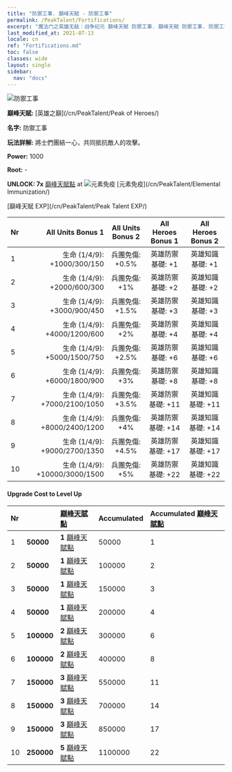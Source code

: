 ```yaml
---
title: "防禦工事. 巔峰天賦 - 防禦工事"
permalink: /PeakTalent/Fortifications/
excerpt: "魔法门之英雄无敌：战争纪元 巔峰天賦 防禦工事. 巔峰天賦 防禦工事. 防禦工事"
last_modified_at: 2021-07-13
locale: cn
ref: "Fortifications.md"
toc: false
classes: wide
layout: single
sidebar:
  nav: "docs"
---
```


  ![防禦工事](/images/pt/talent_1009.png)

  **巔峰天賦:** [英雄之巔](/cn/PeakTalent/Peak of Heroes/)

  **名字:** 防禦工事

  **玩法詳解:** 將士們團結一心，共同抵抗敵人的攻擊。

  **Power:** 1000

  **Root:** -

  **UNLOCK: 7x** [巔峰天賦點](/cn/Items/con_934/) at ![元素免疫](/images/pt/talent_1004.png) [元素免疫](/cn/PeakTalent/Elemental Immunization/)

  [巔峰天賦 EXP](/cn/PeakTalent/Peak Talent EXP/)

  | Nr | All Units Bonus 1 | All Units Bonus 2 | All Heroes Bonus 1 | All Heroes Bonus 2 |
  |:---|--------------:|:-------------:|:-------------:|:-------------:|
  | 1 | 生命 (1/4/9): +1000/300/150 | 兵團免傷: +0.5% | 英雄防禦基礎: +1 | 英雄知識基礎: +1 |
  | 2 | 生命 (1/4/9): +2000/600/300 | 兵團免傷: +1% | 英雄防禦基礎: +2 | 英雄知識基礎: +2 |
  | 3 | 生命 (1/4/9): +3000/900/450 | 兵團免傷: +1.5% | 英雄防禦基礎: +3 | 英雄知識基礎: +3 |
  | 4 | 生命 (1/4/9): +4000/1200/600 | 兵團免傷: +2% | 英雄防禦基礎: +4 | 英雄知識基礎: +4 |
  | 5 | 生命 (1/4/9): +5000/1500/750 | 兵團免傷: +2.5% | 英雄防禦基礎: +6 | 英雄知識基礎: +6 |
  | 6 | 生命 (1/4/9): +6000/1800/900 | 兵團免傷: +3% | 英雄防禦基礎: +8 | 英雄知識基礎: +8 |
  | 7 | 生命 (1/4/9): +7000/2100/1050 | 兵團免傷: +3.5% | 英雄防禦基礎: +11 | 英雄知識基礎: +11 |
  | 8 | 生命 (1/4/9): +8000/2400/1200 | 兵團免傷: +4% | 英雄防禦基礎: +14 | 英雄知識基礎: +14 |
  | 9 | 生命 (1/4/9): +9000/2700/1350 | 兵團免傷: +4.5% | 英雄防禦基礎: +17 | 英雄知識基礎: +17 |
  | 10 | 生命 (1/4/9): +10000/3000/1500 | 兵團免傷: +5% | 英雄防禦基礎: +22 | 英雄知識基礎: +22 |


#### Upgrade Cost to Level Up

  | Nr | <i class="fas fa-coins"/> | [巔峰天賦點](/cn/Items/con_934/) | Accumulated <i class="fas fa-coins"/> | Accumulated [巔峰天賦點](/cn/Items/con_934/) |
  |:---|:--------------|:-------------|:-------------|:-------------|
  | 1 | **50000** | **1** [巔峰天賦點](/cn/Items/con_934/) | 50000 | 1 |
  | 2 | **50000** | **1** [巔峰天賦點](/cn/Items/con_934/) | 100000 | 2 |
  | 3 | **50000** | **1** [巔峰天賦點](/cn/Items/con_934/) | 150000 | 3 |
  | 4 | **50000** | **1** [巔峰天賦點](/cn/Items/con_934/) | 200000 | 4 |
  | 5 | **100000** | **2** [巔峰天賦點](/cn/Items/con_934/) | 300000 | 6 |
  | 6 | **100000** | **2** [巔峰天賦點](/cn/Items/con_934/) | 400000 | 8 |
  | 7 | **150000** | **3** [巔峰天賦點](/cn/Items/con_934/) | 550000 | 11 |
  | 8 | **150000** | **3** [巔峰天賦點](/cn/Items/con_934/) | 700000 | 14 |
  | 9 | **150000** | **3** [巔峰天賦點](/cn/Items/con_934/) | 850000 | 17 |
  | 10 | **250000** | **5** [巔峰天賦點](/cn/Items/con_934/) | 1100000 | 22 |
